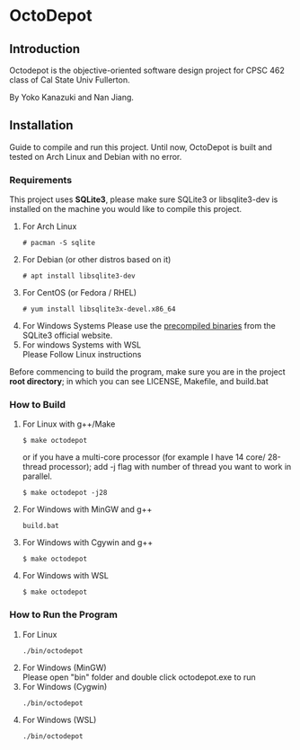 # OctoDepot

## Introduction

Octodepot is the objective-oriented software design project for CPSC 462 class of Cal State Univ Fullerton.

By Yoko Kanazuki and Nan Jiang.

## Installation
Guide to compile and run this project. Until now, OctoDepot is built and tested on Arch Linux and Debian with no error.

### Requirements
This project uses **SQLite3**, please make sure SQLite3 or libsqlite3-dev is installed on the machine you would like to compile this project.

1. For Arch Linux
    ```
    # pacman -S sqlite
    ```
2. For Debian (or other distros based on it)
    ```
    # apt install libsqlite3-dev
    ```
3. For CentOS (or Fedora / RHEL)
    ```
    # yum install libsqlite3x-devel.x86_64
    ```
4. For Windows Systems
    Please use the [precompiled binaries](https://www.sqlite.org/2018/sqlite-dll-win64-x64-3250200.zip) from the SQLite3 official website.
5. For windows Systems with WSL  
   Please Follow Linux instructions  

Before commencing to build the program, make sure you are in the project **root directory**; in which you can see LICENSE, Makefile, and build.bat

### How to Build
1. For Linux with g++/Make
   ```
   $ make octodepot
   ```
   or if you have a multi-core processor (for example I have 14 core/ 28-thread processor); add -j flag with number of thread you want to work in parallel.
   ```
   $ make octodepot -j28
   ```

2. For Windows with MinGW and g++
   ```
   build.bat
   ```
3. For Windows with Cgywin and g++
   ```
   $ make octodepot
   ```
4. For Windows with WSL  
   ```
   $ make octodepot
   ```

### How to Run the Program
1. For Linux
   ```
   ./bin/octodepot
   ```
2. For Windows (MinGW)  
   Please open "bin" folder and double click octodepot.exe to run
3. For Windows (Cygwin)
   ```
   ./bin/octodepot
   ```
4. For Windows (WSL)
   ```
   ./bin/octodepot
   ```